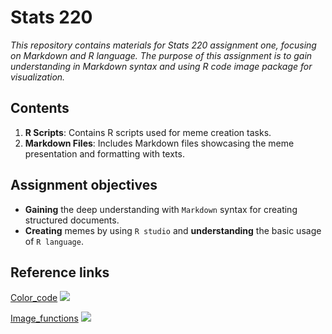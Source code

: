 # Stats 220 

*This repository contains materials for Stats 220 assignment one, focusing on Markdown and R language. The purpose of this assignment is to gain understanding in Markdown syntax and using R code image package for visualization.*

## Contents

1. **R Scripts**: Contains R scripts used for meme creation tasks.
2. **Markdown Files**: Includes Markdown files showcasing the meme presentation and formatting with texts.

## Assignment objectives

- **Gaining** the deep understanding with `Markdown` syntax for creating structured documents.
- **Creating** memes by using `R studio` and **understanding** the basic usage of `R language`.

## Reference links
[Color_code](https://www.w3schools.com/colors/colors_picker.asp)
![](https://upload.wikimedia.org/wikipedia/commons/1/1b/R_logo.svg)

[Image_functions](https://docs.ropensci.org/magick/articles/intro.html)
![](https://upload.wikimedia.org/wikipedia/commons/1/1b/R_logo.svg)
